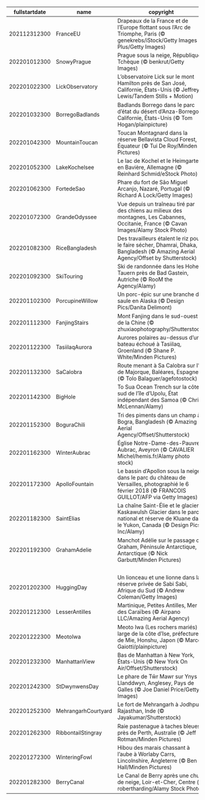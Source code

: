 |fullstartdate|name|copyright|title|image|
|--|--|--|--|--|
202112312300|FranceEU|Drapeaux de la France et de l’Europe flottant sous l’Arc de Triomphe, Paris (© genekrebs/iStock/Getty Images Plus/Getty Images)|La France au sommet de l’Europe|![](/fr-FR/2022/01/202112312300FranceEU.jpg)|
202201012300|SnowyPrague|Prague sous la neige, République Tchèque (© benkrut/Getty Images)|La ville aux 100 flèches|![](/fr-FR/2022/01/202201012300SnowyPrague.jpg)|
202201022300|LickObservatory|L’observatoire Lick sur le mont Hamilton près de San José, Californie, États-Unis (© Jeffrey Lewis/Tandem Stills + Motion)|Dans la neige et dans les étoiles|![](/fr-FR/2022/01/202201022300LickObservatory.jpg)|
202201032300|BorregoBadlands|Badlands Borrego dans le parc d’état du désert d’Anza-Borrego, Californie, États-Unis (© Tom Hogan/plainpicture)|Soleil couchant sur les badlands|![](/fr-FR/2022/01/202201032300BorregoBadlands.jpg)|
202201042300|MountainToucan|Toucan Montagnard dans la réserve Bellavista Cloud Forest, Équateur (© Tui De Roy/Minden Pictures)|Toucan des montagnes|![](/fr-FR/2022/01/202201042300MountainToucan.jpg)|
202201052300|LakeKochelsee|Le lac de Kochel et le Heimgarten en Bavière, Allemagne (© Reinhard Schmid/eStock Photo)|Un hiver digne de son nom|![](/fr-FR/2022/01/202201052300LakeKochelsee.jpg)|
202201062300|FortedeSao|Phare du fort de São Miguel Arcanjo, Nazaré, Portugal (© Richard A Lock/Getty Images)|Contre vents et marées|![](/fr-FR/2022/01/202201062300FortedeSao.jpg)|
202201072300|GrandeOdyssee|Vue depuis un traîneau tiré par des chiens au milieux des montagnes, Les Cabannes, Occitanie, France (© Cavan Images/Alamy Stock Photo)|La Grande Odyssée|![](/fr-FR/2022/01/202201072300GrandeOdyssee.jpg)|
202201082300|RiceBangladesh|Des travailleurs étalent le riz pour le faire sécher, Dhamrai, Dhaka, Bangladesh (© Amazing Aerial Agency/Offset by Shutterstock)|Culture du riz|![](/fr-FR/2022/01/202201082300RiceBangladesh.jpg)|
202201092300|SkiTouring|Ski de randonnée dans les Hohe Tauern près de Bad Gastein, Autriche (© RooM the Agency/Alamy)|Ski de rando dans les Hohe Tauern|![](/fr-FR/2022/01/202201092300SkiTouring.jpg)|
202201102300|PorcupineWillow|Un porc-épic sur une branche de saule en Alaska (© Design Pics/Danita Delimont)|Qui s’y frotte s’y pique !|![](/fr-FR/2022/01/202201102300PorcupineWillow.jpg)|
202201112300|FanjingStairs|Mont Fanjing dans le sud-ouest de la Chine (© zhuxiaophotography/Shutterstock)|Au-dessus des nuages|![](/fr-FR/2022/01/202201112300FanjingStairs.jpg)|
202201122300|TasiilaqAurora|Aurores polaires au-dessus d’un bateau échoué à Tasiilaq, Groenland (© Shane P. White/Minden Pictures)|Lumières du nord|![](/fr-FR/2022/01/202201122300TasiilaqAurora.jpg)|
202201132300|SaCalobra|Route menant à Sa Calobra sur l’île de Majorque, Baléares, Espagne (© Tolo Balaguer/agefotostock)|Rien ne sert de courir|![](/fr-FR/2022/01/202201132300SaCalobra.jpg)|
202201142300|BigHole|To Sua Ocean Trench sur la côte sud de l’île d’Upolu, État indépendant des Samoa (© Chris McLennan/Alamy)|Plouf !|![](/fr-FR/2022/01/202201142300BigHole.jpg)|
202201152300|BoguraChili|Tri des piments dans un champ à Bogra, Bangladesh (© Amazing Aerial Agency/Offset/Shutterstock)|Ça pique !|![](/fr-FR/2022/01/202201152300BoguraChili.jpg)|
202201162300|WinterAubrac|Église Notre-Dame-des-Pauvres, Aubrac, Aveyron (© CAVALIER Michel/hemis.fr/Alamy photo stock)|Sur la route de Compostelle|![](/fr-FR/2022/01/202201162300WinterAubrac.jpg)|
202201172300|ApolloFountain|Le bassin d’Apollon sous la neige dans le parc du château de Versailles, photographié le 6 février 2018 (© FRANCOIS GUILLOT/AFP via Getty Images)|Toute la grandeur de Versailles|![](/fr-FR/2022/01/202201172300ApolloFountain.jpg)|
202201182300|SaintElias|La chaîne Saint-Élie et le glacier Kaskawulsh Glacier dans le parc national et réserve de Kluane dans le Yukon, Canada (© Design Pics Inc/Alamy)|Chaussez vos patins !|![](/fr-FR/2022/01/202201182300SaintElias.jpg)|
202201192300|GrahamAdelie|Manchot Adélie sur le passage de Graham, Péninsule Antarctique, Antarctique (© Nick Garbutt/Minden Pictures)|Don’t worry, be happy|![](/fr-FR/2022/01/202201192300GrahamAdelie.jpg)|
||||![](/fr-FR/2022/01/.jpg)|
202201202300|HuggingDay|Un lionceau et une lionne dans la réserve privée de Sabi Sabi, Afrique du Sud (© Andrew Coleman/Getty Images)|Le meilleur câlin|![](/fr-FR/2022/01/202201202300HuggingDay.jpg)|
202201212300|LesserAntilles|Martinique, Petites Antilles,  Mer des Caraïbes (© Airpano LLC/Amazing Aerial Agency)|Bonjour le Paradis !|![](/fr-FR/2022/01/202201212300LesserAntilles.jpg)|
202201222300|MeotoIwa|Meoto Iwa (Les rochers mariés) au large de la côte d’Ise, préfecture de Mie, Honshu, Japon (© Marco Gaiotti/plainpicture)|Pour le meilleur et pour le pire|![](/fr-FR/2022/01/202201222300MeotoIwa.jpg)|
202201232300|ManhattanView|Bas de Manhattan à New York, États-Unis (© New York On Air/Offset/Shutterstock)|New York, New York|![](/fr-FR/2022/01/202201232300ManhattanView.jpg)|
202201242300|StDwynwensDay|Le phare de Tŵr Mawr sur Ynys Llanddwyn, Anglesey, Pays de Galles (© Joe Daniel Price/Getty Images)|L’autre saint-valentin|![](/fr-FR/2022/01/202201242300StDwynwensDay.jpg)|
202201252300|MehrangarhCourtyard|Le fort de Mehrangarh à Jodhpur, Rajasthan, Inde (© Jayakumar/Shutterstock)|72 ans de démocratie|![](/fr-FR/2022/01/202201252300MehrangarhCourtyard.jpg)|
202201262300|RibbontailStingray|Raie pastenague à taches bleues près de Perth, Australie (© Jeff Rotman/Minden Pictures)|Ne pas toucher !|![](/fr-FR/2022/01/202201262300RibbontailStingray.jpg)|
202201272300|WinteringFowl|Hibou des marais chassant à l’aube à Worlaby Carrs, Lincolnshire, Angleterre (© Ben Hall/Minden Pictures)|À table !|![](/fr-FR/2022/01/202201272300WinteringFowl.jpg)|
202201282300|BerryCanal|Le Canal de Berry après une chute de neige, Loir-et-Cher, Centre (© robertharding/Alamy Stock Photo)|Un canal éternel|![](/fr-FR/2022/01/202201282300BerryCanal.jpg)|
